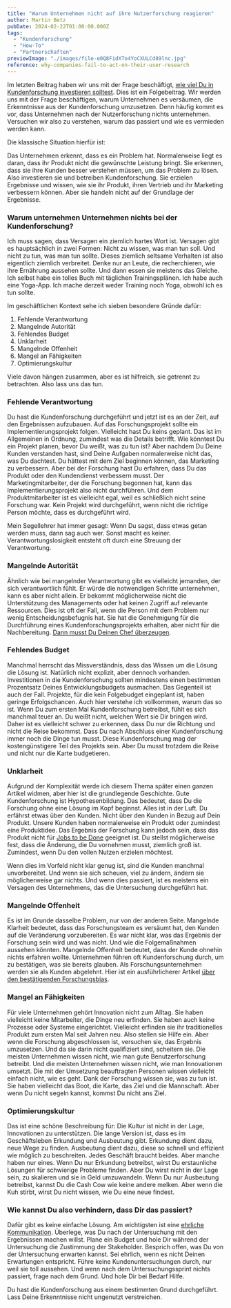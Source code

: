 ```yaml
---
title: "Warum Unternehmen nicht auf ihre Nutzerforschung reagieren"
author: Martin Betz
pubDate: 2024-02-22T01:00:00.000Z
tags:
  - "Kundenforschung"
  - "How-To"
  - "Partnerschaften"
previewImage: "./images/file-e0Q8FidXTo4YoCXULCd89lnc.jpg"
reference: why-companies-fail-to-act-on-their-user-research
---
```


Im letzten Beitrag haben wir uns mit der Frage beschäftigt, [wie viel Du in Kundenforschung investieren solltest](/blog/wie-viel-sollte-ich-in-die-benutzerforschung-investieren). Dies ist ein Folgebeitrag. Wir werden uns mit der Frage beschäftigen, warum Unternehmen es versäumen, die Erkenntnisse aus der Kundenforschung umzusetzen. Denn häufig kommt es vor, dass Unternehmen nach der Nutzerforschung nichts unternehmen. Versuchen wir also zu verstehen, warum das passiert und wie es vermieden werden kann.

Die klassische Situation hierfür ist:

Das Unternehmen erkennt, dass es ein Problem hat. Normalerweise liegt es daran, dass ihr Produkt nicht die gewünschte Leistung bringt. Sie erkennen, dass sie ihre Kunden besser verstehen müssen, um das Problem zu lösen. Also investieren sie und betreiben Kundenforschung. Sie erzielen Ergebnisse und wissen, wie sie ihr Produkt, ihren Vertrieb und ihr Marketing verbessern können. Aber sie handeln nicht auf der Grundlage der Ergebnisse.

### Warum unternehmen Unternehmen nichts bei der Kundenforschung?

Ich muss sagen, dass Versagen ein ziemlich hartes Wort ist. Versagen gibt es hauptsächlich in zwei Formen: Nicht zu wissen, was man tun soll. Und nicht zu tun, was man tun sollte. Dieses ziemlich seltsame Verhalten ist also eigentlich ziemlich verbreitet. Denke nur an Leute, die recherchieren, wie ihre Ernährung aussehen sollte. Und dann essen sie meistens das Gleiche. Ich selbst habe ein tolles Buch mit täglichen Trainingsplänen. Ich habe auch eine Yoga-App. Ich mache derzeit weder Training noch Yoga, obwohl ich es tun sollte.

Im geschäftlichen Kontext sehe ich sieben besondere Gründe dafür:

1. Fehlende Verantwortung
2. Mangelnde Autorität
3. Fehlendes Budget
4. Unklarheit
5. Mangelnde Offenheit
6. Mangel an Fähigkeiten
7. Optimierungskultur

Viele davon hängen zusammen, aber es ist hilfreich, sie getrennt zu betrachten. Also lass uns das tun.

### Fehlende Verantwortung

Du hast die Kundenforschung durchgeführt und jetzt ist es an der Zeit, auf den Ergebnissen aufzubauen. Auf das Forschungsprojekt sollte ein Implementierungsprojekt folgen. Vielleicht hast Du keins geplant. Das ist im Allgemeinen in Ordnung, zumindest was die Details betrifft. Wie könntest Du ein Projekt planen, bevor Du weißt, was zu tun ist? Aber nachdem Du Deine Kunden verstanden hast, sind Deine Aufgaben normalerweise nicht das, was Du dachtest. Du hättest mit dem Ziel beginnen können, das Marketing zu verbessern. Aber bei der Forschung hast Du erfahren, dass Du das Produkt oder den Kundendienst verbessern musst. Der Marketingmitarbeiter, der die Forschung begonnen hat, kann das Implementierungsprojekt also nicht durchführen. Und dem Produktmitarbeiter ist es vielleicht egal, weil es schließlich nicht seine Forschung war. Kein Projekt wird durchgeführt, wenn nicht die richtige Person möchte, dass es durchgeführt wird.

Mein Segellehrer hat immer gesagt: Wenn Du sagst, dass etwas getan werden muss, dann sag auch wer. Sonst macht es keiner. Verantwortungslosigkeit entsteht oft durch eine Streuung der Verantwortung.

### Mangelnde Autorität

Ähnlich wie bei mangelnder Verantwortung gibt es vielleicht jemanden, der sich verantwortlich fühlt. Er würde die notwendigen Schritte unternehmen, kann es aber nicht allein. Er bekommt möglicherweise nicht die Unterstützung des Managements oder hat keinen Zugriff auf relevante Ressourcen. Dies ist oft der Fall, wenn die Person mit dem Problem nur wenig Entscheidungsbefugnis hat. Sie hat die Genehmigung für die Durchführung eines Kundenforschungsprojekts erhalten, aber nicht für die Nachbereitung. [Dann musst Du Deinen Chef überzeugen](/blog/wie-ueberzeugen-sie-ihren-chef).

### Fehlendes Budget

Manchmal herrscht das Missverständnis, dass das Wissen um die Lösung die Lösung ist. Natürlich nicht explizit, aber dennoch vorhanden. Investitionen in die Kundenforschung sollten mindestens einen bestimmten Prozentsatz Deines Entwicklungsbudgets ausmachen. Das Gegenteil ist auch der Fall. Projekte, für die kein Folgebudget eingeplant ist, haben geringe Erfolgschancen. Auch hier verstehe ich vollkommen, warum das so ist. Wenn Du zum ersten Mal Kundenforschung betreibst, fühlt es sich manchmal teuer an. Du weißt nicht, welchen Wert sie Dir bringen wird. Daher ist es vielleicht schwer zu erkennen, dass Du nur die Richtung und nicht die Reise bekommst. Dass Du nach Abschluss einer Kundenforschung immer noch die Dinge tun musst. Diese Kundenforschung mag der kostengünstigere Teil des Projekts sein. Aber Du musst trotzdem die Reise und nicht nur die Karte budgetieren.

### Unklarheit

Aufgrund der Komplexität werde ich diesem Thema später einen ganzen Artikel widmen, aber hier ist die grundlegende Geschichte. Gute Kundenforschung ist Hypothesenbildung. Das bedeutet, dass Du die Forschung ohne eine Lösung im Kopf beginnst. Alles ist in der Luft. Du erfährst etwas über den Kunden. Nicht über den Kunden in Bezug auf Dein Produkt. Unsere Kunden haben normalerweise ein Produkt oder zumindest eine Produktidee. Das Ergebnis der Forschung kann jedoch sein, dass das Produkt nicht für [Jobs to be Done](/blog/verstehen-die-zu-erledigenden-aufgaben-perspektive) geeignet ist. Du stellst möglicherweise fest, dass die Änderung, die Du vornehmen musst, ziemlich groß ist. Zumindest, wenn Du den vollen Nutzen erzielen möchtest.

Wenn dies im Vorfeld nicht klar genug ist, sind die Kunden manchmal unvorbereitet. Und wenn sie sich scheuen, viel zu ändern, ändern sie möglicherweise gar nichts. Und wenn dies passiert, ist es meistens ein Versagen des Unternehmens, das die Untersuchung durchgeführt hat.

### Mangelnde Offenheit

Es ist im Grunde dasselbe Problem, nur von der anderen Seite. Mangelnde Klarheit bedeutet, dass das Forschungsteam es versäumt hat, den Kunden auf die Veränderung vorzubereiten. Es war nicht klar, was das Ergebnis der Forschung sein wird und was nicht. Und wie die Folgemaßnahmen aussehen könnten. Mangelnde Offenheit bedeutet, dass der Kunde ohnehin nichts erfahren wollte. Unternehmen führen oft Kundenforschung durch, um zu bestätigen, was sie bereits glauben. Als Forschungsunternehmen werden sie als Kunden abgelehnt. Hier ist ein ausführlicherer Artikel [über den bestätigenden Forschungsbias](/blog/wie-vermeidet-man-den-bestaetigenden-forschungsbias).

### Mangel an Fähigkeiten

Für viele Unternehmen gehört Innovation nicht zum Alltag. Sie haben vielleicht keine Mitarbeiter, die Dinge neu erfinden. Sie haben auch keine Prozesse oder Systeme eingerichtet. Vielleicht erfinden sie ihr traditionelles Produkt zum ersten Mal seit Jahren neu. Also stellen sie Hilfe ein. Aber wenn die Forschung abgeschlossen ist, versuchen sie, das Ergebnis umzusetzen. Und da sie darin nicht qualifiziert sind, scheitern sie. Die meisten Unternehmen wissen nicht, wie man gute Benutzerforschung betreibt. Und die meisten Unternehmen wissen nicht, wie man Innovationen umsetzt. Die mit der Umsetzung beauftragten Personen wissen vielleicht einfach nicht, wie es geht. Dank der Forschung wissen sie, was zu tun ist. Sie haben vielleicht das Boot, die Karte, das Ziel und die Mannschaft. Aber wenn Du nicht segeln kannst, kommst Du nicht ans Ziel.

### Optimierungskultur

Das ist eine schöne Beschreibung für: Die Kultur ist nicht in der Lage, Innovationen zu unterstützen. Die lange Version ist, dass es im Geschäftsleben Erkundung und Ausbeutung gibt. Erkundung dient dazu, neue Wege zu finden. Ausbeutung dient dazu, diese so schnell und effizient wie möglich zu beschreiten. Jedes Geschäft braucht beides. Aber manche haben nur eines. Wenn Du nur Erkundung betreibst, wirst Du erstaunliche Lösungen für schwierige Probleme finden. Aber Du wirst nicht in der Lage sein, zu skalieren und sie in Geld umzuwandeln. Wenn Du nur Ausbeutung betreibst, kannst Du die Cash Cow wie keine andere melken. Aber wenn die Kuh stirbt, wirst Du nicht wissen, wie Du eine neue findest.

### Wie kannst Du also verhindern, dass Dir das passiert?

Dafür gibt es keine einfache Lösung. Am wichtigsten ist eine [ehrliche Kommunikation](/blog/deine-sprache-begrenzt-deine-erfolge). Überlege, was Du nach der Untersuchung mit den Ergebnissen machen willst. Plane ein Budget und hole Dir während der Untersuchung die Zustimmung der Stakeholder. Besprich offen, was Du von der Untersuchung erwarten kannst. Sei ehrlich, wenn es nicht Deinen Erwartungen entspricht. Führe keine Kundenuntersuchungen durch, nur weil sie toll aussehen. Und wenn nach dem Untersuchungssprint nichts passiert, frage nach dem Grund. Und hole Dir bei Bedarf Hilfe.

Du hast die Kundenforschung aus einem bestimmten Grund durchgeführt. Lass Deine Erkenntnisse nicht ungenutzt verstreichen.
